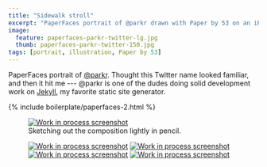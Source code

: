 ```yaml
---
title: "Sidewalk stroll"
excerpt: "PaperFaces portrait of @parkr drawn with Paper by 53 on an iPad."
image: 
  feature: paperfaces-parkr-twitter-lg.jpg
  thumb: paperfaces-parkr-twitter-150.jpg
tags: [portrait, illustration, Paper by 53]
---
```


PaperFaces portrait of [@parkr](http://twitter.com/parkr). Thought this Twitter name looked familiar, and then it hit me --- @parkr is one of the dudes doing solid development work on [Jekyll](http://jekyllrb.com), my favorite static site generator.

{% include boilerplate/paperfaces-2.html %}

<figure>
	<a href="{{ site.url }}/assets/images/paperfaces-parkr-process-1-lg.jpg"><img src="{{ site.url }}/assets/images/paperfaces-parkr-process-1-600.jpg" alt="Work in process screenshot"></a>
	<figcaption>Sketching out the composition lightly in pencil.</figcaption>
</figure>

<figure class="half">
	<a href="{{ site.url }}/assets/images/paperfaces-parkr-process-2-lg.jpg"><img src="{{ site.url }}/assets/images/paperfaces-parkr-process-2-600.jpg" alt="Work in process screenshot"></a>
	<a href="{{ site.url }}/assets/images/paperfaces-parkr-process-3-lg.jpg"><img src="{{ site.url }}/assets/images/paperfaces-parkr-process-3-600.jpg" alt="Work in process screenshot"></a>
	<a href="{{ site.url }}/assets/images/paperfaces-parkr-process-4-lg.jpg"><img src="{{ site.url }}/assets/images/paperfaces-parkr-process-4-600.jpg" alt="Work in process screenshot"></a>
	<a href="{{ site.url }}/assets/images/paperfaces-parkr-process-5-lg.jpg"><img src="{{ site.url }}/assets/images/paperfaces-parkr-process-5-600.jpg" alt="Work in process screenshot"></a>
</figure>